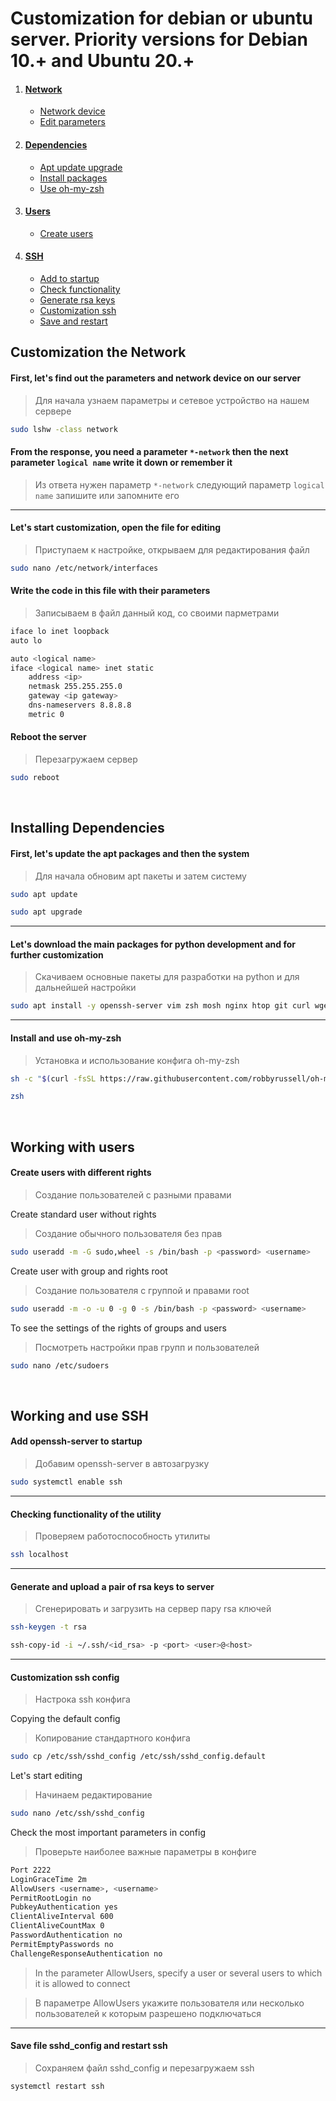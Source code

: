 Customization for debian or ubuntu server. Priority versions for Debian 10.+ and Ubuntu 20.+
============================================================================================

1. #### [Network](#customization-the-network)
    * [Network device](#first-lets-find-out-the-parameters-and-network-device-on-our-server)
    * [Edit parameters](#lets-start-customization-open-the-file-for-editing)

2. #### [Dependencies](#installing-dependencies)
    * [Apt update upgrade](#first-lets-update-the-apt-packages-and-then-the-system)
    * [Install packages](#lets-download-the-main-packages-for-python-development-and-for-further-customization)
    * [Use oh-my-zsh](#install-and-use-oh-my-zsh)

3. #### [Users](#working-with-users)
    * [Create users](#create-users-with-different-rights)

4. #### [SSH](#working-and-use-ssh)
    * [Add to startup](#add-openssh-server-to-startup)
    * [Check functionality](#checking-functionality-of-the-utility)
    * [Generate rsa keys](#generate-and-upload-a-pair-of-rsa-keys-to-server)
    * [Customization ssh](#customization-ssh-config)
    * [Save and restart](#save-file-sshd_config-and-restart-ssh)


Customization the Network
-------------------------

#### First, let's find out the parameters and network device on our server

> Для начала узнаем параметры и сетевое устройство на нашем сервере

```bash
sudo lshw -class network
```

#### From the response, you need a parameter `*-network` then the next parameter `logical name` write it down or remember it

> Из ответа нужен параметр `*-network` следующий параметр `logical name` запишите или запомните его

***

#### Let's start customization, open the file for editing

> Приступаем к настройке, открываем для редактирования файл

```bash
sudo nano /etc/network/interfaces
```

#### Write the code in this file with their parameters

> Записываем в файл данный код, со своими парметрами

```bash
iface lo inet loopback
auto lo

auto <logical name>
iface <logical name> inet static
    address <ip>
    netmask 255.255.255.0
    gateway <ip gateway>
    dns-nameservers 8.8.8.8
    metric 0
```

#### Reboot the server

> Перезагружаем сервер

```bash
sudo reboot
```

&nbsp;

Installing Dependencies
-----------------------

#### First, let's update the apt packages and then the system

> Для начала обновим apt пакеты и затем систему

```bash
sudo apt update
```

```bash
sudo apt upgrade
```

***

#### Let's download the main packages for python development and for further customization

> Скачиваем основные пакеты для разработки на python и для дальнейшей настройки

```bash
sudo apt install -y openssh-server vim zsh mosh nginx htop git curl wget unzip zip make python3-dev python3-lxml supervisor python3 build-essential libssl-dev libffi-dev python3-pip python3-venv tk-dev libncurses5-dev libncursesw5-dev libreadline6-dev libdb5.3-dev libgdbm-dev libbz2-dev libexpat1-dev liblzma-dev zlib1g-dev
```

***

#### Install and use oh-my-zsh

> Установка и использование конфига oh-my-zsh

```bash
sh -c "$(curl -fsSL https://raw.githubusercontent.com/robbyrussell/oh-my-zsh/master/tools/install.sh)"
```

```bash
zsh
```

&nbsp;

Working with users
------------------

#### Create users with different rights

> Создание пользователей с разными правами

Create standard user without rights

> Создание обычного пользователя без прав

```bash
sudo useradd -m -G sudo,wheel -s /bin/bash -p <password> <username>
```

Create user with group and rights root

> Создание пользователя с группой и правами root

```bash
sudo useradd -m -o -u 0 -g 0 -s /bin/bash -p <password> <username>
```

To see the settings of the rights of groups and users

> Посмотреть настройки прав групп и пользователей

```bash
sudo nano /etc/sudoers
```

&nbsp;

Working and use SSH
-------------------

#### Add openssh-server to startup 

> Добавим openssh-server в автозагрузку

```bash
sudo systemctl enable ssh
```

***

#### Checking functionality of the utility

> Проверяем работоспособность утилиты

```bash
ssh localhost
```

***

#### Generate and upload a pair of rsa keys to server

> Сгенерировать и загрузить на сервер пару rsa ключей

```bash
ssh-keygen -t rsa
```

```bash
ssh-copy-id -i ~/.ssh/<id_rsa> -p <port> <user>@<host>
```

***

#### Customization ssh config

> Настрока ssh конфига

Copying the default config

> Копирование стандартного конфига

```bash
sudo cp /etc/ssh/sshd_config /etc/ssh/sshd_config.default
```

Let's start editing

> Начинаем редактирование

```bash
sudo nano /etc/ssh/sshd_config
```

Check the most important parameters in config

> Проверьте наиболее важные параметры  в конфиге

```bash
Port 2222
LoginGraceTime 2m
AllowUsers <username>, <username>
PermitRootLogin no
PubkeyAuthentication yes
ClientAliveInterval 600
ClientAliveCountMax 0
PasswordAuthentication no
PermitEmptyPasswords no
ChallengeResponseAuthentication no
```

> In the parameter AllowUsers, specify a user or several users to which it is allowed to connect

> В параметре AllowUsers укажите пользователя или несколько пользователей к которым разрешено подключаться

***

#### Save file sshd_config and restart ssh

> Сохраняем файл sshd_config и перезагружаем ssh

```bash
systemctl restart ssh
```
